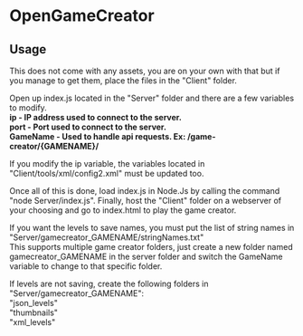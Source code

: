 # OpenGameCreator

## Usage

This does not come with any assets, you are on your own with that but if you manage to get them, place the files in the "Client" folder.

Open up index.js located in the "Server" folder and there are a few variables to modify.<br />
**ip - IP address used to connect to the server.**<br />
**port - Port used to connect to the server.**<br />
**GameName - Used to handle api requests. Ex: /game-creator/{GAMENAME}/**

If you modify the ip variable, the variables located in "Client/tools/xml/config2.xml" must be updated too.

Once all of this is done, load index.js in Node.Js by calling the command "node Server/index.js".
Finally, host the "Client" folder on a webserver of your choosing and go to index.html to play the game creator.

If you want the levels to save names, you must put the list of string names in "Server/gamecreator_GAMENAME/stringNames.txt"<br/>
This supports multiple game creator folders, just create a new folder named gamecreator_GAMENAME in the server folder and switch
the GameName variable to change to that specific folder.

If levels are not saving, create the following folders in "Server/gamecreator_GAMENAME":<br />
"json_levels"<br />
"thumbnails"<br />
"xml_levels"<br />
